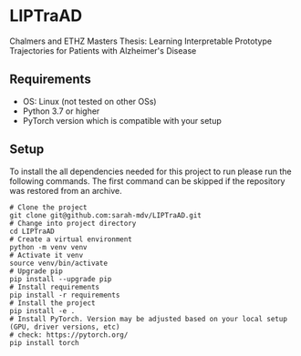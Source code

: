 # LIPTraAD
Chalmers and ETHZ Masters Thesis: Learning Interpretable Prototype Trajectories for Patients with Alzheimer's Disease

## Requirements

- OS: Linux (not tested on other OSs)
- Python 3.7 or higher
- PyTorch version which is compatible with your setup

## Setup

To install the all dependencies needed for this project to run please run the
following commands.
The first command can be skipped if the repository was restored from an
archive.
```shell script
# Clone the project
git clone git@github.com:sarah-mdv/LIPTraAD.git
# Change into project directory
cd LIPTraAD
# Create a virtual environment
python -m venv venv
# Activate it venv
source venv/bin/activate
# Upgrade pip
pip install --upgrade pip
# Install requirements
pip install -r requirements
# Install the project
pip install -e .
# Install PyTorch. Version may be adjusted based on your local setup (GPU, driver versions, etc)
# check: https://pytorch.org/
pip install torch
```
